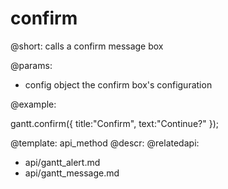 confirm
=============

@short:
	calls a confirm message box

@params:

- config		object			the confirm box's configuration


@example:

gantt.confirm({
    title:"Confirm",
    text:"Continue?"
});

@template:	api_method
@descr:
@relatedapi:
- api/gantt_alert.md
- api/gantt_message.md

